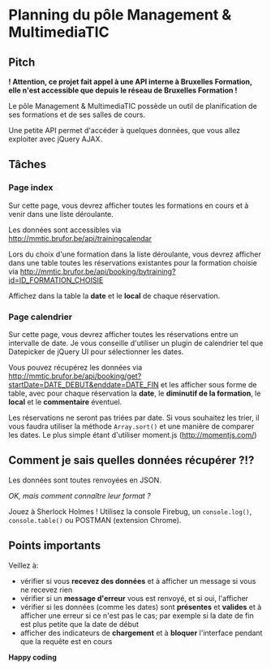 # Planning du pôle Management & MultimediaTIC

## Pitch

**! Attention, ce projet fait appel à une API interne à Bruxelles Formation, elle n'est accessible que depuis le réseau de Bruxelles Formation !**

Le pôle Management & MultimediaTIC possède un outil de planification de ses formations et de ses salles de cours. 

Une petite API permet d'accéder à quelques données, que vous allez exploiter avec jQuery AJAX.

## Tâches

### Page index

Sur cette page, vous devrez afficher toutes les formations en cours et à venir dans une liste déroulante.

Les données sont accessibles via http://mmtic.brufor.be/api/trainingcalendar

Lors du choix d'une formation dans la liste déroulante, vous devrez afficher dans une table toutes les réservations existantes pour la formation choisie via http://mmtic.brufor.be/api/booking/bytraining?id=ID_FORMATION_CHOISIE 

Affichez dans la table la **date** et le **local** de chaque réservation.

### Page calendrier

Sur cette page, vous devrez afficher toutes les réservations entre un intervalle de date. Je vous conseille d'utiliser un plugin de calendrier tel que Datepicker de jQuery UI pour sélectionner les dates.

Vous pouvez récupérez les données via http://mmtic.brufor.be/api/booking/get?startDate=DATE_DEBUT&enddate=DATE_FIN et les afficher sous forme de table, avec pour chaque réservation la **date**, le **diminutif de la formation**, le **local** et le **commentaire** éventuel.

Les réservations ne seront pas triées par date. Si vous souhaitez les trier, il vous faudra utiliser la méthode `Array.sort()` et une manière de comparer les dates. Le plus simple étant d'utiliser moment.js (http://momentjs.com/)

## Comment je sais quelles données récupérer ?!?

Les données sont toutes renvoyées en JSON. 

*OK, mais comment connaître leur format ?*

Jouez à Sherlock Holmes ! Utilisez la console Firebug, un `console.log()`, `console.table()` ou POSTMAN (extension Chrome). 

## Points importants

Veillez à:

- vérifier si vous **recevez des données** et à afficher un message si vous ne recevez rien
- vérifier si un **message d'erreur** vous est renvoyé, et si oui, l'afficher
- vérifier si les données (comme les dates) sont **présentes** et **valides** et à afficher une erreur si ce n'est pas le cas; par exemple si la date de fin est plus petite que la date de début
- afficher des indicateurs de **chargement** et à **bloquer** l'interface pendant que la requête est en cours

**Happy coding**